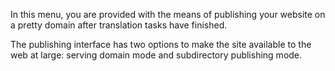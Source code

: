 In this menu, you are provided with the means of publishing your
website on a pretty domain after translation tasks have finished.

The publishing interface has two options to make the site available to
the web at large: serving domain mode and subdirectory publishing
mode.

